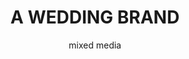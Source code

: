 ---
layout: gallery
title: A WEDDING BRAND
subtitle: mixed media
permalink: /illustration16/
desc: Fashion Illustration.
pickerImage: /imgs/illustration/wedding-brand/shoe-frame-thumb.jpg
images:
  - desktop: /imgs/illustration/wedding-brand/desktop/peticoats-dt.jpg
    mobile: /imgs/illustration/wedding-brand/mobile/peticoats-m.jpg
    caption: fashion illustration
  - desktop: /imgs/illustration/wedding-brand/desktop/dress-label-dt.jpg
    mobile: /imgs/illustration/wedding-brand/mobile/dress-label-m.jpg
    caption: fashion illustration
  - desktop: /imgs/illustration/wedding-brand/desktop/shoe-frame-dt.jpg
    mobile: /imgs/illustration/wedding-brand/mobile/shoe-frame-m.jpg
    caption: fashion illustration
  - desktop: /imgs/illustration/wedding-brand/desktop/dress-negative-dt.jpg
    mobile: /imgs/illustration/wedding-brand/mobile/dress-negative-m.jpg
    caption: fashion illustration
---